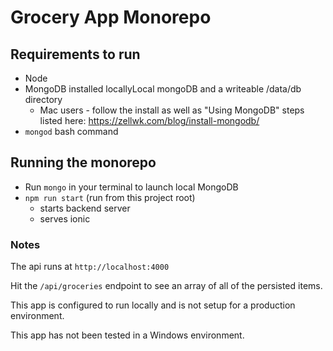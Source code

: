 # Grocery App Monorepo


## Requirements to run
- Node
- MongoDB installed locallyLocal mongoDB and a writeable /data/db directory
    - Mac users - follow the install as well as "Using MongoDB" steps listed here: https://zellwk.com/blog/install-mongodb/
- `mongod` bash command
    

## Running the monorepo

- Run `mongo` in your terminal to launch local MongoDB
- `npm run start` (run from this project root)
    - starts backend server
    - serves ionic


### Notes

The api runs at `http://localhost:4000`

Hit the `/api/groceries` endpoint to see an array of all of the persisted items.

This app is configured to run locally and is not setup for a production environment.

This app has not been tested in a Windows environment.